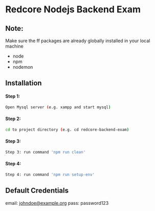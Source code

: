 # Redcore Nodejs Backend Exam


## Note:
Make sure the ff packages are already globally installed in your local machine
- node
- npm
- nodemon


## Installation

#### Step 1: 

```sh
Open Mysql server (e.g. xampp and start mysql)
```

#### Step 2: 

```sh
cd to project directory (e.g. cd redcore-backend-exam)
```

#### Step 3: 

```sh
Step 3: run command 'npm run clean'
```

#### Step 4: 

```sh
Step 4: run command 'npm run setup-env'
```
## Default Credentials
email: johndoe@example.org
pass: password123